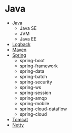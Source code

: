 #   Java

-   [Java](Java/README.md)
    -   Java SE
    -   JVM
    -   Java EE
-   [Logback](Logback/README.md)
-   [Maven](Maven/README.md)
-   [Spring](Spring/README.md)
    -   spring-boot
    -   spring-framework
    -   spring-data
    -   spring-batch
    -   spring-security
    -   spring-ws
    -   spring-session
    -   spring-amqp
    -   spring-mobile
    -   spring-cloud-dataflow
    -   spring-cloud
-   [Tomcat](Tomcat/README.md)
-   [Netty](Netty/README.md)